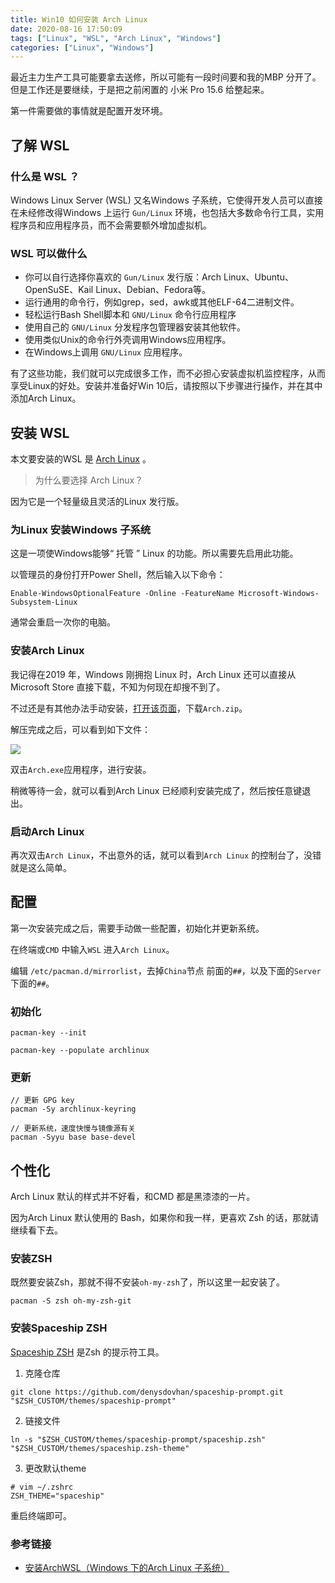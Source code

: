 ```yaml
---
title: Win10 如何安装 Arch Linux 
date: 2020-08-16 17:50:09
tags: ["Linux", "WSL", "Arch Linux", "Windows"]
categories: ["Linux", "Windows"]
---
```


最近主力生产工具可能要拿去送修，所以可能有一段时间要和我的MBP 分开了。但是工作还是要继续，于是把之前闲置的 小米 Pro 15.6 给整起来。

第一件需要做的事情就是配置开发环境。

<!-- more -->

## 了解 WSL
###  什么是 WSL ？

Windows Linux Server (WSL) 又名Windows 子系统，它使得开发人员可以直接在未经修改得Windows 上运行 `Gun/Linux` 环境，也包括大多数命令行工具，实用程序员和应用程序员，而不会需要额外增加虚拟机。

### WSL 可以做什么
* 你可以自行选择你喜欢的 `Gun/Linux` 发行版：Arch Linux、Ubuntu、OpenSuSE、Kail Linux、Debian、Fedora等。
* 运行通用的命令行，例如grep，sed，awk或其他ELF-64二进制文件。
* 轻松运行Bash Shell脚本和 `GNU/Linux` 命令行应用程序
* 使用自己的 `GNU/Linux` 分发程序包管理器安装其他软件。
* 使用类似Unix的命令行外壳调用Windows应用程序。
* 在Windows上调用 `GNU/Linux` 应用程序。

有了这些功能，我们就可以完成很多工作，而不必担心安装虚拟机监控程序，从而享受Linux的好处。安装并准备好Win 10后，请按照以下步骤进行操作，并在其中添加Arch Linux。

## 安装 WSL
本文要安装的WSL 是 [Arch Linux](https://www.archlinux.org/) 。

> 为什么要选择 Arch Linux？

因为它是一个轻量级且灵活的Linux 发行版。

### 为Linux 安装Windows 子系统
这是一项使Windows能够“ 托管 ” Linux 的功能。所以需要先启用此功能。

以管理员的身份打开Power Shell，然后输入以下命令：
```
Enable-WindowsOptionalFeature -Online -FeatureName Microsoft-Windows-Subsystem-Linux
```
通常会重启一次你的电脑。

### 安装Arch Linux 
我记得在2019 年，Windows 刚拥抱 Linux 时，Arch Linux 还可以直接从 Microsoft Store 直接下载，不知为何现在却搜不到了。

不过还是有其他办法手动安装，[打开该页面](https://github.com/yuk7/ArchWSL/releases/tag/20.4.3.0)，下载`Arch.zip`。

解压完成之后，可以看到如下文件：

![](https://cdn.jsdelivr.net/gh/0xAiKang/CDN/blog/images/20200816171455.png)

双击`Arch.exe`应用程序，进行安装。

稍微等待一会，就可以看到Arch Linux 已经顺利安装完成了，然后按任意键退出。

### 启动Arch Linux
再次双击`Arch Linux`，不出意外的话，就可以看到`Arch Linux` 的控制台了，没错就是这么简单。

## 配置
第一次安装完成之后，需要手动做一些配置，初始化并更新系统。

在终端或`CMD` 中输入`WSL` 进入`Arch Linux`。

编辑 `/etc/pacman.d/mirrorlist`，去掉`China`节点 前面的`##`，以及下面的`Server`下面的`##`。

### 初始化
```
pacman-key --init

pacman-key --populate archlinux
```

### 更新
```
// 更新 GPG key
pacman -Sy archlinux-keyring

// 更新系统，速度快慢与镜像源有关
pacman -Syyu base base-devel 
```

## 个性化
Arch Linux 默认的样式并不好看，和CMD 都是黑漆漆的一片。

因为Arch Linux 默认使用的 Bash，如果你和我一样，更喜欢 Zsh 的话，那就请继续看下去。

### 安装ZSH
既然要安装Zsh，那就不得不安装`oh-my-zsh`了，所以这里一起安装了。
```
pacman -S zsh oh-my-zsh-git
```

### 安装Spaceship ZSH
[Spaceship ZSH](https://github.com/denysdovhan/spaceship-prompt) 是Zsh 的提示符工具。

1. 克隆仓库
```
git clone https://github.com/denysdovhan/spaceship-prompt.git "$ZSH_CUSTOM/themes/spaceship-prompt"
```

2. 链接文件
```
ln -s "$ZSH_CUSTOM/themes/spaceship-prompt/spaceship.zsh" "$ZSH_CUSTOM/themes/spaceship.zsh-theme"
```

3. 更改默认theme 
```
# vim ~/.zshrc
ZSH_THEME="spaceship"
```

重启终端即可。

### 参考链接
* [安装ArchWSL（Windows 下的Arch Linux 子系统）](https://github.com/way-zer/way-zer.github.com/issues/2)